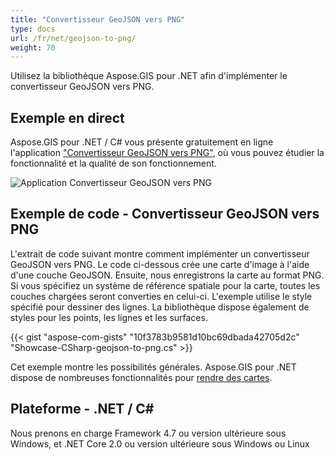 ```yaml
---
title: "Convertisseur GeoJSON vers PNG"
type: docs
url: /fr/net/geojson-to-png/
weight: 70
---
```


Utilisez la bibliothèque Aspose.GIS pour .NET afin d'implémenter le convertisseur GeoJSON vers PNG.

## **Exemple en direct**

Aspose.GIS pour .NET / C# vous présente gratuitement en ligne l'application ["Convertisseur GeoJSON vers PNG"](https://products.aspose.app/gis/viewer/geojson-to-png), où vous pouvez étudier la fonctionnalité et la qualité de son fonctionnement.

![Application Convertisseur GeoJSON vers PNG](viewer.png)

## **Exemple de code - Convertisseur GeoJSON vers PNG**

L'extrait de code suivant montre comment implémenter un convertisseur GeoJSON vers PNG. Le code ci-dessous crée une carte d'image à l'aide d'une couche GeoJSON. Ensuite, nous enregistrons la carte au format PNG. Si vous spécifiez un système de référence spatiale pour la carte, toutes les couches chargées seront converties en celui-ci.
L'exemple utilise le style spécifié pour dessiner des lignes. La bibliothèque dispose également de styles pour les points, les lignes et les surfaces.

{{< gist "aspose-com-gists" "10f3783b9581d10bc69dbada42705d2c" "Showcase-CSharp-geojson-to-png.cs" >}}

Cet exemple montre les possibilités générales. Aspose.GIS pour .NET dispose de nombreuses fonctionnalités pour [rendre des cartes](https://docs.aspose.com/gis/net/map-rendering/).

## **Plateforme - .NET / C#**

Nous prenons en charge Framework 4.7 ou version ultérieure sous Windows, et .NET Core 2.0 ou version ultérieure sous Windows ou Linux
